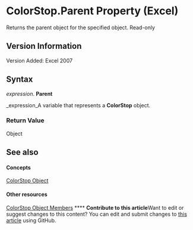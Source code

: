 
# ColorStop.Parent Property (Excel)

Returns the parent object for the specified object. Read-only


## Version Information

Version Added: Excel 2007 


## Syntax

 _expression_. **Parent**

 _expression_A variable that represents a  **ColorStop** object.


### Return Value

Object


## See also


#### Concepts


 [ColorStop Object](43c4d024-8213-5f93-dfa9-229f37e09d9a.md)
#### Other resources


 [ColorStop Object Members](b2ce7445-3ac9-b5c9-95b1-05536b107841.md)
****   **Contribute to this article**Want to edit or suggest changes to this content? You can edit and submit changes to  [this article](https://github.com/jhershey00/VBA_Excel_Test/OpenXMLCon/articles/93338e3a-7e35-40c6-9a8f-f0160e88b059.md) using GitHub.

